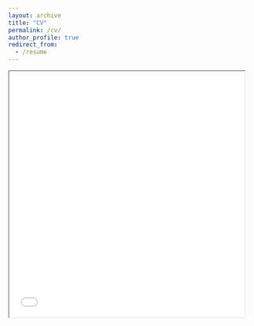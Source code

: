 ```yaml
---
layout: archive
title: "CV"
permalink: /cv/
author_profile: true
redirect_from:
  - /resume
---
```


<iframe src="Users\julie\abacij.github.io\abacij.github.io-1\_pages\cv.pdf" width="95%" height="500px"></iframe>
